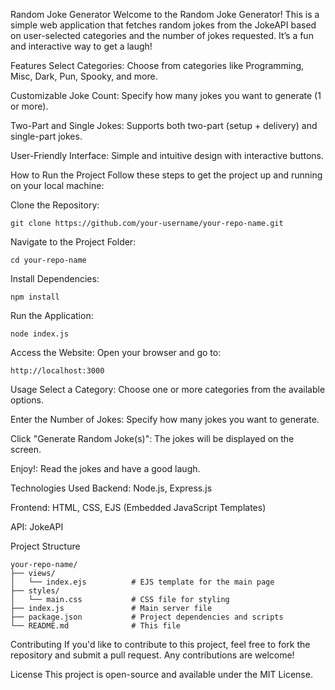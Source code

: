 Random Joke Generator
Welcome to the Random Joke Generator! This is a simple web application that fetches random jokes from the JokeAPI based on user-selected categories and the number of jokes requested. It’s a fun and interactive way to get a laugh!

Features
Select Categories: Choose from categories like Programming, Misc, Dark, Pun, Spooky, and more.

Customizable Joke Count: Specify how many jokes you want to generate (1 or more).

Two-Part and Single Jokes: Supports both two-part (setup + delivery) and single-part jokes.

User-Friendly Interface: Simple and intuitive design with interactive buttons.

How to Run the Project
Follow these steps to get the project up and running on your local machine:

Clone the Repository:

```
git clone https://github.com/your-username/your-repo-name.git
```

Navigate to the Project Folder:
```
cd your-repo-name
```

Install Dependencies:
```
npm install
```

Run the Application:
```
node index.js
```

Access the Website:
Open your browser and go to:
```
http://localhost:3000
```
Usage
Select a Category: Choose one or more categories from the available options.

Enter the Number of Jokes: Specify how many jokes you want to generate.

Click "Generate Random Joke(s)": The jokes will be displayed on the screen.

Enjoy!: Read the jokes and have a good laugh.

Technologies Used
Backend: Node.js, Express.js

Frontend: HTML, CSS, EJS (Embedded JavaScript Templates)

API: JokeAPI

Project Structure
```
your-repo-name/
├── views/
│   └── index.ejs          # EJS template for the main page
├── styles/
│   └── main.css           # CSS file for styling
├── index.js               # Main server file
├── package.json           # Project dependencies and scripts
└── README.md              # This file
```
Contributing
If you'd like to contribute to this project, feel free to fork the repository and submit a pull request. Any contributions are welcome!

License
This project is open-source and available under the MIT License.
